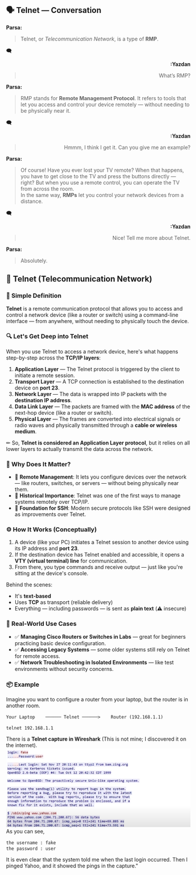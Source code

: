 ## 🗣️ Telnet — Conversation

**Parsa:** 
> Telnet, or *Telecommunication Network*, is a type of **RMP**.

🗨 <div align="right"><strong>:Yazdan</strong>
 > What’s RMP?  
 </div>
 
**Parsa:**  
> RMP stands for **Remote Management Protocol**. It refers to tools that let you access and control your device remotely — without needing to be physically near it.

 🗨 <div align="right"><strong>:Yazdan</strong>
> Hmmm, I think I get it. Can you give me an example?
 </div>
 
**Parsa:**
> Of course! Have you ever lost your TV remote? When that happens, you have to get close to the TV and press the buttons directly — right? But when you use a remote control, you can operate the TV from across the room.  
In the same way, **RMPs** let you control your network devices from a distance.

🗨 <div align="right"><strong>:Yazdan</strong>
> Nice! Tell me more about Telnet.  
 </div>

**Parsa:** 
> Absolutely.

## 🧠 Telnet (Telecommunication Network)

### 🧩 Simple Definition

**Telnet** is a remote communication protocol that allows you to access and control a network device (like a router or switch) using a command-line interface — from anywhere, without needing to physically touch the device.

### 🔍 Let's Get Deep into Telnet

When you use Telnet to access a network device, here's what happens step-by-step across the **TCP/IP layers**:

1. **Application Layer** — The Telnet protocol is triggered by the client to initiate a remote session.
2. **Transport Layer** — A TCP connection is established to the destination device on **port 23**.
3. **Network Layer** — The data is wrapped into IP packets with the **destination IP address**.
4. **Data Link Layer** — The packets are framed with the **MAC address** of the next-hop device (like a router or switch).
5. **Physical Layer** — The frames are converted into electrical signals or radio waves and physically transmitted through a **cable or wireless medium**.

✏ So, **Telnet is considered an Application Layer protocol**, but it relies on all lower layers to actually transmit the data across the network.



### 🧠 Why Does It Matter?

- 🔹 **Remote Management**: It lets you configure devices over the network — like routers, switches, or servers — without being physically near them.
- 🔹 **Historical Importance**: Telnet was one of the first ways to manage systems remotely over TCP/IP.
- 🔹 **Foundation for SSH**: Modern secure protocols like SSH were designed as improvements over Telnet.



### ⚙️ How It Works (Conceptually)

1. A device (like your PC) initiates a Telnet session to another device using its IP address and **port 23**.
2. If the destination device has Telnet enabled and accessible, it opens a **VTY (virtual terminal) line** for communication.
3. From there, you type commands and receive output — just like you're sitting at the device's console.

Behind the scenes:
- It's **text-based**
- Uses **TCP** as transport (reliable delivery)
- Everything — including passwords — is sent as **plain text** (⚠️ insecure)

### 🔐 Real-World Use Cases

- ✅ **Managing Cisco Routers or Switches in Labs** — great for beginners practicing basic device configuration.
- ✅ **Accessing Legacy Systems** — some older systems still rely on Telnet for remote access.
- ✅ **Network Troubleshooting in Isolated Environments** — like test environments without security concerns.



### 📦 Example

Imagine you want to configure a router from your laptop, but the router is in another room.

```text
Your Laptop    ────── Telnet ──────>    Router (192.168.1.1)
```
```
telnet 192.168.1.1
```


There is a **Telnet capture in Wireshark** (This is not mine; I discovered it on the internet).  
![telnet wireshark](Pictures/telnet.png)  
As you can see,
```
the username : fake 
the password : user
``` 
It is even clear that the system told me when the last login occurred. Then I pinged Yahoo, and it showed the pings in the capture."

